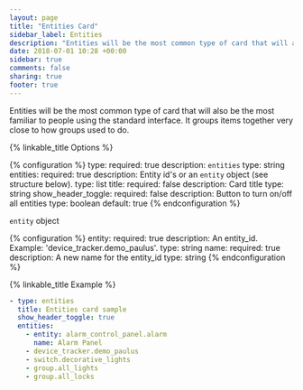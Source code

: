 ```yaml
---
layout: page
title: "Entities Card"
sidebar_label: Entities
description: "Entities will be the most common type of card that will also be the most familiar to people using the standard interface. It groups items together very close to how groups used to do."
date: 2018-07-01 10:28 +00:00
sidebar: true
comments: false
sharing: true
footer: true
---
```


Entities will be the most common type of card that will also be the most familiar to people using the standard interface. It groups items together very close to how groups used to do.

{% linkable_title Options %}

{% configuration %}
type:
  required: true
  description: `entities`
  type: string
entities:
  required: true
  description: Entity id's or an `entity` object (see structure below).
  type: list
title:
  required: false
  description: Card title
  type: string
show_header_toggle:
  required: false
  description: Button to turn on/off all entities
  type: boolean
  default: true
{% endconfiguration %}

`entity` object

{% configuration %}
entity:
  required: true
  description: An entity_id. Example: 'device_tracker.demo_paulus'.
  type: string
name:
  required: true
  description: A new name for the entity_id
  type: string
{% endconfiguration %}

{% linkable_title Example %}

```yaml
- type: entities
  title: Entities card sample
  show_header_toggle: true
  entities:
    - entity: alarm_control_panel.alarm
      name: Alarm Panel
    - device_tracker.demo_paulus
    - switch.decorative_lights
    - group.all_lights
    - group.all_locks
```
